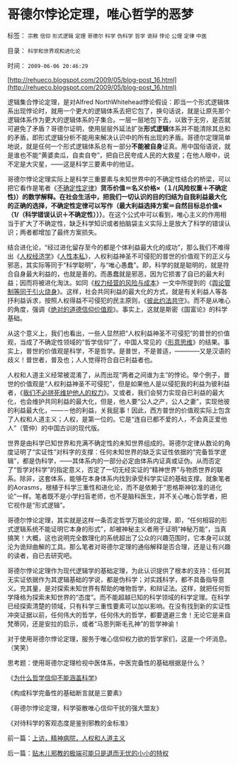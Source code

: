 # 哥德尔悖论定理，唯心哲学的恶梦

标签： `宗教` `信仰` `形式逻辑` `定理` `哥德尔` `科学` `伪科学` `哲学` `诡辩` `悖论` `公理` `定律` `中医` 

目录： `科学和世界观和进化论`

时间： `2009-06-06 20:46:29`

[http://rehueco.blogspot.com/2009/05/blog-post_16.html](http://rehueco.blogspot.com/2009/05/blog-post_16.html)

逻辑集合悖论定理，是对Alfred NorthWhitehead悖论假设：即当一个形式逻辑体系出现悖论时，就用一个更大的逻辑体系去把它包了，换句话说，就是让原先那个逻辑体系作为更大的逻辑体系的子集合。一层一层地包下去，以致于无穷，是否就可避免了矛盾？哥德尔证明，使用层层外延法扩张**形式逻辑**体系并不能清除其总和的矛盾，即形式逻辑分析不能用来解决认识中的所有出现的矛盾。哥德尔定理简单地说，就是任何一个形式逻辑体系总有一部分**不能被自身**证真。用中国俗语说，就是谁也不能“黄婆卖瓜，自卖自夸”，把自已民夸成人民的大救星；在他人眼中，说不定是大灾星，——这是科学三要素中的他证。

哥德尔悖论定理实际上是科学三重要素与未知世界中的不确定性结合的桥梁，可以把它看作是笔者《[不确定性定律](../../../2009/4/4/“不确定性定律公式”广泛适用于社会经济政治生活.md)》**货币价值＝名义价格×（１/(风险权重＋不确定性)）**的数学解释。在社会生活中，把我们一切认识的目的归结为自我利益最大化的正确的选择，不确定性定律可以写作**（最大利益选择方案＝自然目标总价值×（1/（科学错误认识＋不确定性）））**。在这个公式中可以看到，唯心主义的作用相当于扩大了不确定性，缺乏科学知识或者拍脑袋主义实际上是放大了科学的错误认识；两者都增加了最终方案损失。

结合进化论，“经过进化留存至今的都是个体利益最大化的成功”，那么我们不难得出《[人权经济学](../../../2009/2/28/自由恋爱和社团自治.md)》《[人性本私](../../../2009/4/20/人性本私来源于生物进化论的生物属性.md)》，人权利益神圣不可侵犯的普世的价值观下的正义与邪恶，其实际等同于“科学聪明”，与“唯心愚蠢”。即，科学的就是聪明的，就是符合自身最大利益的，也就是善的。而愚蠢就是邪恶，因为它损害了自已的最大利益；因而将被进化淘汰。如同《[权力经营的风险与成本](../../../2009/5/14/权力经营的风险和成本.md)》一文中所提到的《[舆论管制等同于引火烧身](../../../2009/5/5/控制舆论，等于引火烧身.md)》。这样，社会共同利益的最大化的方式，就是有关利益人等各抒利益诉求，按照人权得益不可侵犯的民主原则，《[彼此约法共守](../../../2007/9/30/民主就是与民约法；法律并不是道德的上层建筑.md)》。而不是从唯心的角度，强调《[绝对的道德信仰价值观](../../../2009/3/11/信仰，个人世界观的基础断言；不是绝对的道德标准.md)》。事实上，这就是斯密《国富论》的科学基础。

从这个意义上，我们也看出，一些人显然把“人权利益神圣不可侵犯”的普世的价值观，当成了不确定性领域的“哲学信仰”了，中国人常见的《[形意思维](../../../2009/4/17/形意思维：科学类思维和哲学类思维的根本区别.md)》的结果。事实上，普世的价值观是科学，不是哲学。是普世，不是普适，————又是汉语的歧义！普世者，普及也；人人觉得符合自已利益者也。

人权和人道主义经常被混淆了，从而出现“两者之间谁为主”的悖论。举个例子，普世的价值观是“人权利益神圣不可侵犯”，但是如果他人是以侵犯我的利益为彼利益者，《[我们不必拼死维护他人的权力](../../../2009/3/26/他人说话的权力轮不到我们誓死保护.md)》。又或者，我们会努力实现自已利益的最大化，也会维护共同利益的最大化，但是，他人要“公人之产，公人之妻”，实现他彼的利益最大化，——－他的利益，关我屁事！因此，西方普世的价值观实际上包含了人权和人道主义；人权，是第一位的。它是“连自已都不爱的人，不会真正爱他人”（管仲）的中国古训的现代版。

世界是由科学已知世界和充满不确定性的未知世界组成的。哥德尔定律从数论的角度证明了“实证性”对科字的支撑：任何未知世界的缺乏实证性依据的“完备哲学逻辑”，都是伪科学，——其体系内的一部分必定由体系内证真或证伪。从而否定了“哲学对科学”的指定意义，否定了一切无经实证的“精神世界”与物质世界的联系。除非，这套体系，能够在本身体系内找到承受科学实证的基础支撑。就象笔者的Aorasms，根植于科学三重性和进化论，而不是依赖于“恩格斯神钦准的进化论”一样。笔者既不是小学扫盲老师，也不是脑科医生，并不关心唯心哲学者，把它视作是“形式逻辑”。

哥德尔悖论定理，其实就是这样一条否定哲学万能论的定理，即，“任何相容的形式逻辑系统不能证明它本身的形式”，却被神秘主义者用于证明“神秘万能”，当真搞笑！大概，这也说明完全数理化的系统超出了公众的兴趣范围时，它本身可以就沦为诡辩曲解的工具。那么笔者对哥德尔定理的通俗解释是否合理，还是让有兴趣的读者，自已去研究吧。

哥德尔悖论定理作为现代逻辑学的基础定理，为此认识提供了根本的支持：任何其无实证依据作为其逻辑基础的学说，都是伪科学；对实践科学，都不具备指导意义。充其量，是对探索未知世界有帮助的唯物哲学，和辩证法。这样，就把任何哲学降格为探索未知世界的“态度”。而不能超越已知的科学领域的科学定理。在科学已经探索清楚的领域，只有科学三重性要素可以加以影响。在没有找到新的实证性冲突证据以前，任何伟大的哲学，任何伟大的哲学，都要退避三舍！无论它是来自梵蒂冈，还是安拉的启示，或者“马恩列斯毛孔神”的哲学神谕！

对于使用哥德尔悖论定理，服务于唯心信仰权力欲的哲学家们，这是一个坏消息。（笑笑）

思考题：使用哥德尔定理检视中医体系，中医完备性的基础根据是什么？

《[为什么哲学信仰不能涵盖科学](../../../2009/6/1/为什么哲学信仰不能涵盖科学.md)》

《构成科学完备性的基础断言就是三要素》

《哥德尔悖论定理，科学驱散唯心信仰干扰的强大盟友》

《对待科学的客观态度是鉴别邪教的金标准》



前一篇：[上访，精神病院，人权和人道主义](../../../2009/6/6/上访，精神病院，人权和人道主义.md)

后一篇：[贴木儿邪教的极端可能只是退而无忧的小小的特权](../../../2009/6/7/贴木儿邪教的极端可能只是退而无忧的小小的特权.md)